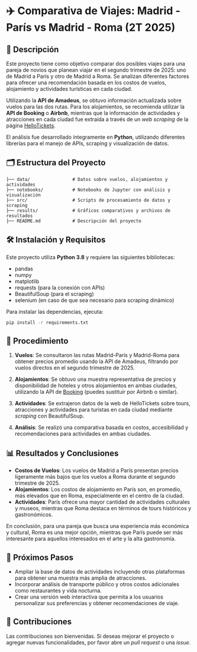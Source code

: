 # ✈️ Comparativa de Viajes: Madrid - París vs Madrid - Roma (2T 2025)

## 📖 Descripción

Este proyecto tiene como objetivo comparar dos posibles viajes para una pareja de novios que planean viajar en el segundo trimestre de 2025: uno de Madrid a París y otro de Madrid a Roma. Se analizan diferentes factores para ofrecer una recomendación basada en los costos de vuelos, alojamiento y actividades turísticas en cada ciudad.

Utilizando la **API de Amadeus**, se obtuvo información actualizada sobre vuelos para las dos rutas. Para los alojamientos, se recomienda utilizar la **API de Booking** o **Airbnb**, mientras que la información de actividades y atracciones en cada ciudad fue extraída a través de un *web scraping* de la página [HelloTickets](https://www.hellotickets.es/).

El análisis fue desarrollado íntegramente en **Python**, utilizando diferentes librerías para el manejo de APIs, scraping y visualización de datos.

## 🗂️ Estructura del Proyecto

```
├── data/                # Datos sobre vuelos, alojamientos y actividades
├── notebooks/           # Notebooks de Jupyter con análisis y visualización
├── src/                 # Scripts de procesamiento de datos y scraping
├── results/             # Gráficos comparativos y archivos de resultados
├── README.md            # Descripción del proyecto
```

## 🛠️ Instalación y Requisitos

Este proyecto utiliza **Python 3.8** y requiere las siguientes bibliotecas:

- pandas
- numpy
- matplotlib
- requests (para la conexión con APIs)
- BeautifulSoup (para el scraping)
- selenium (en caso de que sea necesario para scraping dinámico)

Para instalar las dependencias, ejecuta:

```bash
pip install -r requirements.txt
```

## 🚀 Procedimiento

1. **Vuelos**: Se consultaron las rutas Madrid-París y Madrid-Roma para obtener precios promedio usando la API de Amadeus, filtrando por vuelos directos en el segundo trimestre de 2025.
   
2. **Alojamientos**: Se obtuvo una muestra representativa de precios y disponibilidad de hoteles y otros alojamientos en ambas ciudades, utilizando la API de [Booking](https://www.booking.com/) (puedes sustituir por Airbnb o similar).

3. **Actividades**: Se extrajeron datos de la web de HelloTickets sobre tours, atracciones y actividades para turistas en cada ciudad mediante *scraping* con BeautifulSoup.

4. **Análisis**: Se realizó una comparativa basada en costos, accesibilidad y recomendaciones para actividades en ambas ciudades.

## 📊 Resultados y Conclusiones

- **Costos de Vuelos**: Los vuelos de Madrid a París presentan precios ligeramente más bajos que los vuelos a Roma durante el segundo trimestre de 2025.
- **Alojamientos**: Los costos de alojamiento en París son, en promedio, más elevados que en Roma, especialmente en el centro de la ciudad.
- **Actividades**: París ofrece una mayor cantidad de actividades culturales y museos, mientras que Roma destaca en términos de tours históricos y gastronómicos.
  
En conclusión, para una pareja que busca una experiencia más económica y cultural, Roma es una mejor opción, mientras que París puede ser más interesante para aquellos interesados en el arte y la alta gastronomía.

## 🔄 Próximos Pasos

- Ampliar la base de datos de actividades incluyendo otras plataformas para obtener una muestra más amplia de atracciones.
- Incorporar análisis de transporte público y otros costos adicionales como restaurantes y vida nocturna.
- Crear una versión web interactiva que permita a los usuarios personalizar sus preferencias y obtener recomendaciones de viaje.

## 🤝 Contribuciones

Las contribuciones son bienvenidas. Si deseas mejorar el proyecto o agregar nuevas funcionalidades, por favor abre un *pull request* o una *issue*.

 

